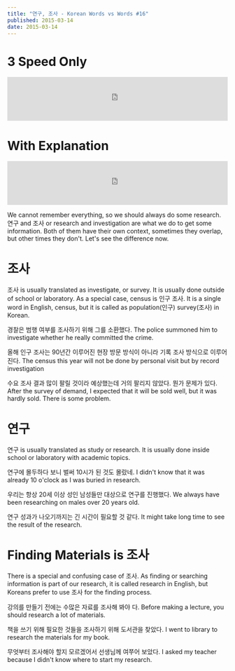 ```yaml
---
title: "연구, 조사 - Korean Words vs Words #16"
published: 2015-03-14
date: 2015-03-14
---
```


#  3 Speed Only

<iframe id="audio_iframe" src="https://www.podbean.com/media/player/rwn75-54830f/initByJs/1/auto/1?skin=8" width="100%" height="100" frameborder="0" scrolling="no"></iframe>

#  With Explanation

<iframe id="audio_iframe" src="https://www.podbean.com/media/player/hn57b-548313/initByJs/1/auto/1?skin=8" width="100%" height="100" frameborder="0" scrolling="no"></iframe>

We cannot remember everything, so we should always do some research. 연구 and 조사 or research and investigation are what we do to get some information. Both of them have their own context, sometimes they overlap, but other times they don't. Let's see the difference now.

#  조사

조사 is usually translated as investigate, or survey. It is usually done outside of school or laboratory. As a special case, census is 인구 조사. It is a single word in English, census, but it is called as population(인구) survey(조사) in Korean.

경찰은 범행 여부를 조사하기 위해 그를 소환했다.
The police summoned him to investigate whether he really committed the crime.

올해 인구 조사는 90년간 이루어진 현장 방문 방식이 아니라 기록 조사 방식으로 이루어진다.
The census this year will not be done by personal visit but by record investigation

수요 조사 결과 많이 팔릴 것이라 예상했는데 거의 팔리지 않았다. 뭔가 문제가 있다.
After the survey of demand, I expected that it will be sold well, but it was hardly sold. There is some problem.

#  연구

연구 is usually translated as study or research. It is usually done inside school or laboratory with academic topics.

연구에 몰두하다 보니 벌써 10시가 된 것도 몰랐네.
I didn't know that it was already 10 o'clock as I was buried in research.

우리는 항상 20세 이상 성인 남성들만 대상으로 연구를 진행했다.
We always have been researching on males over 20 years old.

연구 성과가 나오기까지는 긴 시간이 필요할 것 같다.
It might take long time to see the result of the research.

#  Finding Materials is 조사

There is a special and confusing case of 조사. As finding or searching information is part of our research, it is called research in English, but Koreans prefer to use 조사 for the finding process.

강의를 만들기 전에는 수많은 자료를 조사해 봐야 다.
Before making a lecture, you should research a lot of materials.

책을 쓰기 위해 필요한 것들을 조사하기 위해 도서관을 찾았다.
I went to library to research the materials for my book.

무엇부터 조사해야 할지 모르겠어서 선생님께 여쭈어 보았다.
I asked my teacher because I didn't know where to start my research.